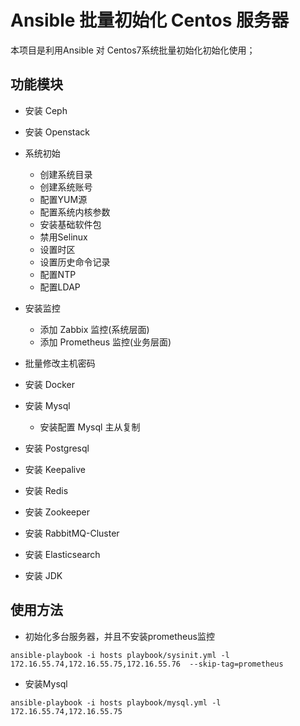 # Ansible 批量初始化 Centos 服务器
本项目是利用Ansible 对 Centos7系统批量初始化初始化使用；

## 功能模块
* 安装 Ceph

* 安装 Openstack

* 系统初始
   * 创建系统目录
   * 创建系统账号
   * 配置YUM源
   * 配置系统内核参数
   * 安装基础软件包
   * 禁用Selinux
   * 设置时区
   * 设置历史命令记录
   * 配置NTP
   * 配置LDAP

* 安装监控
   * 添加 Zabbix 监控(系统层面)
   * 添加 Prometheus 监控(业务层面)

* 批量修改主机密码
  
* 安装 Docker

* 安装 Mysql
  * 安装配置 Mysql 主从复制

* 安装 Postgresql

* 安装 Keepalive

* 安装 Redis

* 安装 Zookeeper

* 安装 RabbitMQ-Cluster

* 安装 Elasticsearch

* 安装 JDK


## 使用方法
* 初始化多台服务器，并且不安装prometheus监控

`ansible-playbook -i hosts playbook/sysinit.yml -l 172.16.55.74,172.16.55.75,172.16.55.76  --skip-tag=prometheus`

* 安装Mysql

`ansible-playbook -i hosts playbook/mysql.yml -l 172.16.55.74,172.16.55.75`
